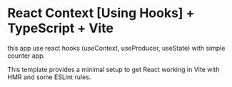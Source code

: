 # React Context [Using Hooks] + TypeScript + Vite

this app use react hooks (useContext, useProducer, useState) with simple counter app.

This template provides a minimal setup to get React working in Vite with HMR and some ESLint rules.
 